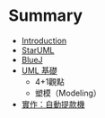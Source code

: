 # Summary

* [Introduction](README.md)
* [StarUML](staruml.md)
* [BlueJ](bluej.md)
* [UML 基礎](uml-basic.md)
   * 4+1觀點
   * 塑模（Modeling）
* [實作：自動提款機](ex-atm/ex-atm.md)

